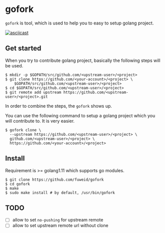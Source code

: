 # gofork

`gofork` is tool, which is used to help you to easy to setup golang project.

[![asciicast](https://asciinema.org/a/221108.svg)](https://asciinema.org/a/221108)

## Get started

When you try to contribute golang project, basically the following steps will
be used.

```
$ mkdir -p $GOPATH/src/github.com/<upstream-user>/<project>
$ git clone https://github.com/<your-account>/<project> \
    $GOPATH/src/github.com/<upstream-user>/<project>
$ cd $GOPATH/src/github.com/<upstream-user>/<project>
$ git remote add upstream https://github.com/<upstream-user>/<project>.git
```

In order to combine the steps, the `gofork` shows up.

You can use the following command to setup a golang project which you will
contribute to. It is very easier.

```
$ gofork clone \
  --upstream https://github.com/<upstream-user>/<project> \
  github.com/<upstream-user>/<project> \
  https://github.com/<your-account>/<project>
```

## Install

Requirement is >= golang1.11 which supports go modules.

```
$ git clone https://github.com/fuweid/gofork
$ cd gofork
$ make
$ sudo make install # by default, /usr/bin/gofork
```

## TODO

* [ ] allow to set `no-pushing` for upstream remote
* [ ] allow to set upstream remote url without clone
